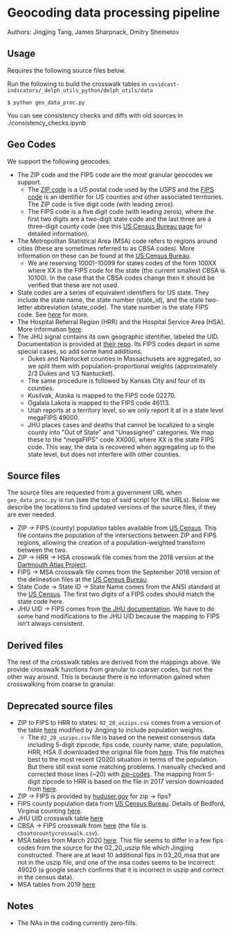 # Geocoding data processing pipeline

Authors: Jingjing Tang, James Sharpnack, Dmitry Shemetov

## Usage

Requires the following source files below.

Run the following to build the crosswalk tables in `covidcast-indicators/_delph_utils_python/delph_utils/data`
```
$ python geo_data_proc.py
```

You can see consistency checks and diffs with old sources in ./consistency_checks.ipynb

## Geo Codes

We support the following geocodes.

- The ZIP code and the FIPS code are the most granular geocodes we support. 
  - The [ZIP code](https://en.wikipedia.org/wiki/ZIP_Code) is a US postal code used by the USPS and the [FIPS code](https://en.wikipedia.org/wiki/FIPS_county_code) is an identifier for US counties and other associated territories. The ZIP code is five digit code (with leading zeros). 
  - The FIPS code is a five digit code (with leading zeros), where the first two digits are a two-digit state code and the last three are a three-digit county code (see this [US Census Bureau page](https://www.census.gov/library/reference/code-lists/ansi.html) for detailed information).
- The Metropolitan Statistical Area (MSA) code refers to regions around cities (these are sometimes referred to as CBSA codes). More information on these can be found at the [US Census Bureau](https://www.census.gov/programs-surveys/metro-micro/about.html).
  - We are reserving 10001-10099 for states codes of the form 100XX where XX is the FIPS code for the state (the current smallest CBSA is 10100). In the case that the CBSA codes change then it should be verified that these are not used. 
- State codes are a series of equivalent identifiers for US state. They include the state name, the state number (state_id), and the state two-letter abbreviation (state_code). The state number is the state FIPS code. See [here](https://en.wikipedia.org/wiki/List_of_U.S._state_and_territory_abbreviations) for more.
- The Hospital Referral Region (HRR) and the Hospital Service Area (HSA). More information [here](https://www.dartmouthatlas.org/covid-19/hrr-mapping/).
- The JHU signal contains its own geographic identifier, labeled the UID. Documentation is provided at [their repo](https://github.com/CSSEGISandData/COVID-19/tree/master/csse_covid_19_data#uid-lookup-table-logic). Its FIPS codes depart in some special cases, so add some hand additions.
  - Dukes and Nantucket counties in Massachusets are aggregated, so we split them with population-proportional weights (approximately 2/3 Dukes and 1/3 Nantucket).
  - The same procedure is followed by Kansas City and four of its counties.
  - Kusilvak, Alaska is mapped to the FIPS code 02270.
  - Ogalala Lakota is mapped to the FIPS code 46113.
  - Utah reports at a territory level, so we only report it at in a state level megaFIPS 49000.
  - JHU places cases and deaths that cannot be localized to a single county into "Out of State" and "Unassigned" categories. We map these to the "megaFIPS" code XX000, where XX is the state FIPS code. This way, the data is recovered when aggregating up to the state level, but does not interfere with other counties.

## Source files

The source files are requested from a government URL when `geo_data_proc.py` is run (see the top of said script for the URLs). Below we describe the locations to find updated versions of the source files, if they are ever needed.

- ZIP -> FIPS (county) population tables available from [US Census](https://www.census.gov/geographies/reference-files/time-series/geo/relationship-files.html#par_textimage_674173622). This file contains the population of the intersections between ZIP and FIPS regions, allowing the creation of a population-weighted transform between the two.
- ZIP -> HRR -> HSA crosswalk file comes from the 2018 version at the [Dartmouth Atlas Project](https://atlasdata.dartmouth.edu/static/supp_research_data).
- FIPS -> MSA crosswalk file comes from the September 2018 version of the delineation files at the [US Census Bureau](https://www.census.gov/geographies/reference-files/time-series/demo/metro-micro/delineation-files.html).
- State Code -> State ID -> State Name comes from the ANSI standard at the [US Census](https://www.census.gov/library/reference/code-lists/ansi.html#par_textimage_3). The first two digits of a FIPS codes should match the state code here.
- JHU UID -> FIPS comes from [the JHU documentation](https://github.com/CSSEGISandData/COVID-19/tree/master/csse_covid_19_data#uid-lookup-table-logic). We have to do some hand modifications to the JHU UID because the mapping to FIPS isn't always consistent.

## Derived files

The rest of the crosswalk tables are derived from the mappings above. We provide crosswalk functions from granular to coarser codes, but not the other way around. This is because there is no information gained when crosswalking from coarse to granular.

## Deprecated source files

- ZIP to FIPS to HRR to states: `02_20_uszips.csv` comes from a version of the table [here](https://simplemaps.com/data/us-zips) modified by Jingjing to include population weights.
  - The `02_20_uszips.csv` file is based on the newest consensus data including 5-digit zipcode, fips code, county name, state, population, HRR, HSA (I downloaded the original file from [here](https://simplemaps.com/data/us-zips). This file matches best to the most recent (2020) situation in terms of the population. But there still exist some matching problems. I manually checked and corrected those lines (~20) with [zip-codes](https://www.zip-codes.com/zip-code/58439/zip-code-58439.asp). The mapping from 5-digit zipcode to HRR is based on the file in 2017 version downloaded from [here](https://atlasdata.dartmouth.edu/static/supp_research_data).
- ZIP -> FIPS is provided by [huduser.gov](https://www.huduser.gov/portal/datasets/usps_crosswalk.html) for zip -> fips?
- FIPS county population data from [US Census Bureau](http://www.census.gov/programs-surveys/popest/technical-documentation/methodology.html). Details of Bedford, Virginia counting [here](https://www.census.gov/programs-surveys/geography/technical-documentation/county-changes.html).
- JHU UID crosswalk table [here](https://github.com/CSSEGISandData/COVID-19/tree/master/csse_covid_19_data#uid-lookup-table-logic)
- CBSA -> FIPS crosswalk from [here](https://data.nber.org/data/cbsa-fips-county-crosswalk.html) (the file is `cbsatocountycrosswalk.csv`).
- MSA tables from March 2020 [here](https://www.census.gov/geographies/reference-files/time-series/demo/metro-micro/delineation-files.html). This file seems to differ in a few fips codes from the source for the 02_20_uszip file which Jingjing constructed. There are at least 10 additional fips in 03_20_msa that are not in the uszip file, and one of the msa codes seems to be incorrect: 49020 (a google search confirms that it is incorrect in uszip and correct in the census data).
- MSA tables from 2019 [here](https://apps.bea.gov/regional/docs/msalist.cfm)

## Notes 

- The NAs in the coding currently zero-fills.

